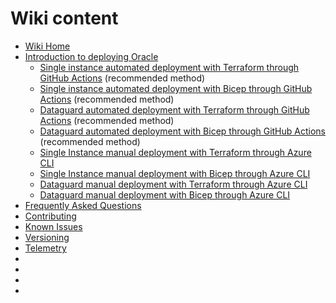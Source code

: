 # Wiki content

- [Wiki Home](./Home)
- [Introduction to deploying Oracle](./Introduction-to-deploying-oracle)
  - [Single instance automated deployment with Terraform through GitHub Actions](./Deploy-SI-with-TF-GitHub-Actions.md) (recommended method)
  - [Single instance automated deployment with Bicep through GitHub Actions](./Deploy-SI-with-Bicep-GitHub-Actions.md) (recommended method)
  - [Dataguard automated deployment with Terraform through GitHub Actions](./Deploy-DG-with-TF-GitHub-Actions.md) (recommended method)
  - [Dataguard automated deployment with Bicep through GitHub Actions](./Deploy-DG-with-Bicep-GitHub-Actions.md) (recommended method)
  - [Single Instance manual deployment with Terraform through Azure CLI](./Deploy-SI-with-TF-Azure-CLI.md)
  - [Single Instance manual deployment with Bicep through Azure CLI](./Deploy-SI-with-Bicep-Azure-CLI.md)
  - [Dataguard manual deployment with Terraform through Azure CLI](./Deploy-DG-with-TF-Azure-CLI.md)
  - [Dataguard manual deployment with Bicep through Azure CLI](./Deploy-DG-with-Bicep-Azure-CLI.md)
- [Frequently Asked Questions](./FAQ)
- [Contributing](./Contributing)
- [Known Issues](./KnownIssues)
- [Versioning](./Versioning)
- [Telemetry](./Telemetry)
- 
- 
- 
- 
